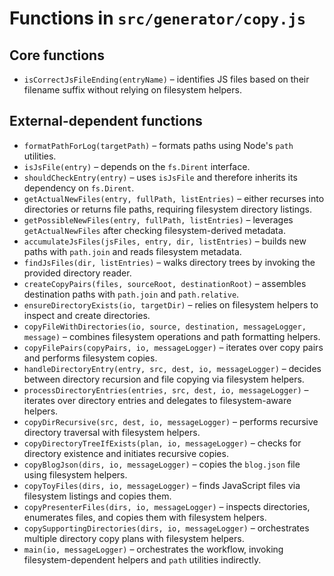 # Functions in `src/generator/copy.js`

## Core functions
- `isCorrectJsFileEnding(entryName)` – identifies JS files based on their filename suffix without relying on filesystem helpers.

## External-dependent functions
- `formatPathForLog(targetPath)` – formats paths using Node's `path` utilities.
- `isJsFile(entry)` – depends on the `fs.Dirent` interface.
- `shouldCheckEntry(entry)` – uses `isJsFile` and therefore inherits its dependency on `fs.Dirent`.
- `getActualNewFiles(entry, fullPath, listEntries)` – either recurses into directories or returns file paths, requiring filesystem directory listings.
- `getPossibleNewFiles(entry, fullPath, listEntries)` – leverages `getActualNewFiles` after checking filesystem-derived metadata.
- `accumulateJsFiles(jsFiles, entry, dir, listEntries)` – builds new paths with `path.join` and reads filesystem metadata.
- `findJsFiles(dir, listEntries)` – walks directory trees by invoking the provided directory reader.
- `createCopyPairs(files, sourceRoot, destinationRoot)` – assembles destination paths with `path.join` and `path.relative`.
- `ensureDirectoryExists(io, targetDir)` – relies on filesystem helpers to inspect and create directories.
- `copyFileWithDirectories(io, source, destination, messageLogger, message)` – combines filesystem operations and path formatting helpers.
- `copyFilePairs(copyPairs, io, messageLogger)` – iterates over copy pairs and performs filesystem copies.
- `handleDirectoryEntry(entry, src, dest, io, messageLogger)` – decides between directory recursion and file copying via filesystem helpers.
- `processDirectoryEntries(entries, src, dest, io, messageLogger)` – iterates over directory entries and delegates to filesystem-aware helpers.
- `copyDirRecursive(src, dest, io, messageLogger)` – performs recursive directory traversal with filesystem helpers.
- `copyDirectoryTreeIfExists(plan, io, messageLogger)` – checks for directory existence and initiates recursive copies.
- `copyBlogJson(dirs, io, messageLogger)` – copies the `blog.json` file using filesystem helpers.
- `copyToyFiles(dirs, io, messageLogger)` – finds JavaScript files via filesystem listings and copies them.
- `copyPresenterFiles(dirs, io, messageLogger)` – inspects directories, enumerates files, and copies them with filesystem helpers.
- `copySupportingDirectories(dirs, io, messageLogger)` – orchestrates multiple directory copy plans with filesystem helpers.
- `main(io, messageLogger)` – orchestrates the workflow, invoking filesystem-dependent helpers and `path` utilities indirectly.
